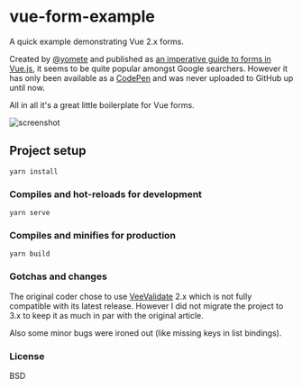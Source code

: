 # vue-form-example
A quick example demonstrating Vue 2.x forms.

Created by [@yomete](https://github.com/yomete) and published as [an imperative guide to forms in Vue.js](https://blog.logrocket.com/an-imperative-guide-to-forms-in-vue-js-2/), it seems to be quite popular amongst Google searchers. However it has only been available as a [CodePen](https://codepen.io/olayinkaos/pen/GMmpPm) and was never uploaded to GitHub up until now.

All in all it's a great little boilerplate for Vue forms.

![screenshot](https://i0.wp.com/logrocket-blog.ghost.io/content/images/downloaded_images/An-imperative-guide-to-forms-in-Vue-js/1-b7DlGgXOqD4LL8k3IZnVXQ.png)

## Project setup
```
yarn install
```

### Compiles and hot-reloads for development
```
yarn serve
```

### Compiles and minifies for production
```
yarn build
```

### Gotchas and changes
The original coder chose to use [VeeValidate](https://logaretm.github.io/vee-validate/) 2.x which is not fully compatible with its latest release. However I did not migrate the project to 3.x to keep it as much in par with the original article.

Also some minor bugs were ironed out (like missing keys in list bindings).

### License
BSD
